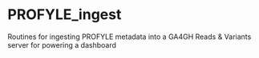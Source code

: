 # PROFYLE_ingest

Routines for ingesting PROFYLE metadata into a GA4GH Reads & Variants server
for powering a dashboard
